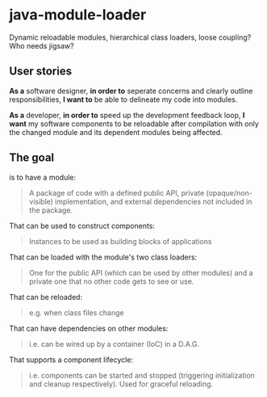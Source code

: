 # java-module-loader
Dynamic reloadable modules, hierarchical class loaders, loose coupling? Who needs jigsaw?

## User stories
**As a** software designer, **in order to** seperate concerns and clearly outline responsibilities, **I want to** be able to delineate my code into modules.

**As a** developer, **in order to** speed up the development feedback loop, **I want** my software components to be reloadable after compilation with only the changed module and its dependent modules being affected.

## The goal 
is to have a module:
> A package of code with a defined public API, private (opaque/non-visible) implementation, and external dependencies not included in the package.

That can be used to construct components:
> Instances to be used as building blocks of applications

That can be loaded with the module's two class loaders:
> One for the public API (which can be used by other modules) and a private one that no other code gets to see or use.

That can be reloaded:
> e.g. when class files change

That can have dependencies on other modules:
> i.e. can be wired up by a container (IoC) in a D.A.G.

That supports a component lifecycle:
> i.e. components can be started and stopped (triggering initialization and cleanup respectively). Used for graceful reloading.

